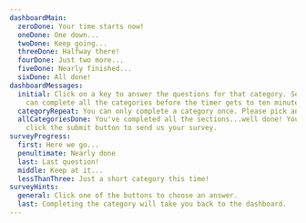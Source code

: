 ```yaml
---
dashboardMain:
  zeroDone: Your time starts now!
  oneDone: One down...
  twoDone: Keep going...
  threeDone: Halfway there!
  fourDone: Just two more...
  fiveDone: Nearly finished...
  sixDone: All done!
dashboardMessages:
  initial: Click on a key to answer the questions for that category. See if you
    can complete all the categories before the timer gets to ten minutes.
  categoryRepeat: You can only complete a category once. Please pick another category.
  allCategoriesDone: You've completed all the sections...well done! You can now
    click the submit button to send us your survey.
surveyProgress:
  first: Here we go...
  penultimate: Nearly done
  last: Last question!
  middle: Keep at it...
  lessThanThree: Just a short category this time!
surveyHints:
  general: Click one of the buttons to choose an answer.
  last: Completing the category will take you back to the dashboard.
---
```

